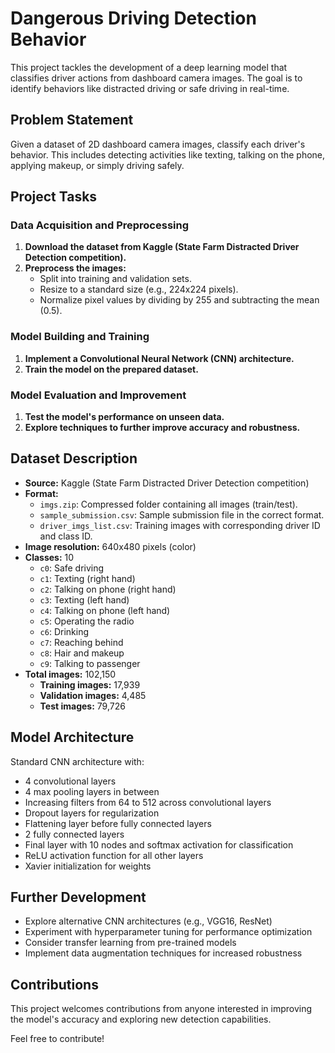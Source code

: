# Dangerous Driving Detection Behavior

This project tackles the development of a deep learning model that classifies driver actions from dashboard camera images. The goal is to identify behaviors like distracted driving or safe driving in real-time.

## Problem Statement

Given a dataset of 2D dashboard camera images, classify each driver's behavior. This includes detecting activities like texting, talking on the phone, applying makeup, or simply driving safely.

## Project Tasks

### Data Acquisition and Preprocessing
1. **Download the dataset from Kaggle (State Farm Distracted Driver Detection competition).**
2. **Preprocess the images:**
   - Split into training and validation sets.
   - Resize to a standard size (e.g., 224x224 pixels).
   - Normalize pixel values by dividing by 255 and subtracting the mean (0.5).

### Model Building and Training
1. **Implement a Convolutional Neural Network (CNN) architecture.**
2. **Train the model on the prepared dataset.**

### Model Evaluation and Improvement
1. **Test the model's performance on unseen data.**
2. **Explore techniques to further improve accuracy and robustness.**

## Dataset Description

- **Source:** Kaggle (State Farm Distracted Driver Detection competition)
- **Format:**
  - `imgs.zip`: Compressed folder containing all images (train/test).
  - `sample_submission.csv`: Sample submission file in the correct format.
  - `driver_imgs_list.csv`: Training images with corresponding driver ID and class ID.
- **Image resolution:** 640x480 pixels (color)
- **Classes:** 10
  - `c0`: Safe driving
  - `c1`: Texting (right hand)
  - `c2`: Talking on phone (right hand)
  - `c3`: Texting (left hand)
  - `c4`: Talking on phone (left hand)
  - `c5`: Operating the radio
  - `c6`: Drinking
  - `c7`: Reaching behind
  - `c8`: Hair and makeup
  - `c9`: Talking to passenger
- **Total images:** 102,150
  - **Training images:** 17,939
  - **Validation images:** 4,485
  - **Test images:** 79,726

## Model Architecture

Standard CNN architecture with:
- 4 convolutional layers
- 4 max pooling layers in between
- Increasing filters from 64 to 512 across convolutional layers
- Dropout layers for regularization
- Flattening layer before fully connected layers
- 2 fully connected layers
- Final layer with 10 nodes and softmax activation for classification
- ReLU activation function for all other layers
- Xavier initialization for weights

## Further Development

- Explore alternative CNN architectures (e.g., VGG16, ResNet)
- Experiment with hyperparameter tuning for performance optimization
- Consider transfer learning from pre-trained models
- Implement data augmentation techniques for increased robustness

## Contributions

This project welcomes contributions from anyone interested in improving the model's accuracy and exploring new detection capabilities.

Feel free to contribute!
